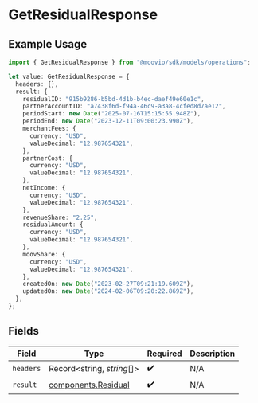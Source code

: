 # GetResidualResponse

## Example Usage

```typescript
import { GetResidualResponse } from "@moovio/sdk/models/operations";

let value: GetResidualResponse = {
  headers: {},
  result: {
    residualID: "915b9286-b5bd-4d1b-b4ec-daef49e60e1c",
    partnerAccountID: "a7438f6d-f94a-46c9-a3a8-4cfed8d7ae12",
    periodStart: new Date("2025-07-16T15:15:55.948Z"),
    periodEnd: new Date("2023-12-11T09:00:23.990Z"),
    merchantFees: {
      currency: "USD",
      valueDecimal: "12.987654321",
    },
    partnerCost: {
      currency: "USD",
      valueDecimal: "12.987654321",
    },
    netIncome: {
      currency: "USD",
      valueDecimal: "12.987654321",
    },
    revenueShare: "2.25",
    residualAmount: {
      currency: "USD",
      valueDecimal: "12.987654321",
    },
    moovShare: {
      currency: "USD",
      valueDecimal: "12.987654321",
    },
    createdOn: new Date("2023-02-27T09:21:19.609Z"),
    updatedOn: new Date("2024-02-06T09:20:22.869Z"),
  },
};
```

## Fields

| Field                                                      | Type                                                       | Required                                                   | Description                                                |
| ---------------------------------------------------------- | ---------------------------------------------------------- | ---------------------------------------------------------- | ---------------------------------------------------------- |
| `headers`                                                  | Record<string, *string*[]>                                 | :heavy_check_mark:                                         | N/A                                                        |
| `result`                                                   | [components.Residual](../../models/components/residual.md) | :heavy_check_mark:                                         | N/A                                                        |